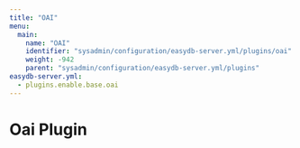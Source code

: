 ```yaml
---
title: "OAI"
menu:
  main:
    name: "OAI"
    identifier: "sysadmin/configuration/easydb-server.yml/plugins/oai"
    weight: -942
    parent: "sysadmin/configuration/easydb-server.yml/plugins"
easydb-server.yml:
  - plugins.enable.base.oai
---
```


# Oai Plugin